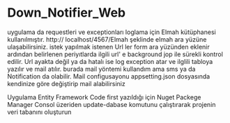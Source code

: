 # Down_Notifier_Web
uygulama da requestleri ve exceptionları loglama için Elmah kütüphanesi kullanılmıştır. http:// localhost/4567/Elmah şeklinde elmah ara yüzüne ulaşabilirsiniz.
istek yapılmak istenen Url ler form ara yüzünden eklenir ardından belirlenen periyıtlarda ilgili url' e background jop ile sürekli kontrol edilir.
Url ayakta değil ya da hatalı ise log exception atar ve ilglili tabloya yazılır ve mail atılır. burada mail yöntemi kullandım ama sms ya da Notification da olabilir.
Mail configusayonu appsetting.json dosyasında kendinize göre değiştirip mail alabilirsiniz


Uygulama Entity Framework Code first yazıldığı için Nuget Packege Manager Consol üzeriden update-dabase komutunu çalıştırarak projenin veri tabanını oluşturun
